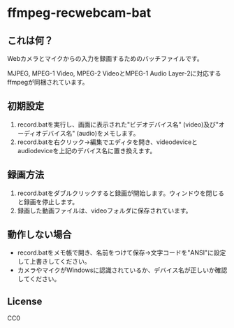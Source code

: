 # ffmpeg-recwebcam-bat
## これは何？
Webカメラとマイクからの入力を録画するためのバッチファイルです。

MJPEG, MPEG-1 Video, MPEG-2 VideoとMPEG-1 Audio Layer-2に対応するffmpegが同梱されています。

## 初期設定
1. record.batを実行し、画面に表示された"ビデオデバイス名" (video)及び"オーディオデバイス名" (audio)をメモします。
2. record.batを右クリック→編集でエディタを開き、videodeviceとaudiodeviceを上記のデバイス名に置き換えます。

## 録画方法
1. record.batをダブルクリックすると録画が開始します。ウィンドウを閉じると録画を停止します。
2. 録画した動画ファイルは、videoフォルダに保存されています。

## 動作しない場合
* record.batをメモ帳で開き、名前をつけて保存→文字コードを"ANSI"に設定して上書きしてください。
* カメラやマイクがWindowsに認識されているか、デバイス名が正しいか確認してください。

## License
CC0
